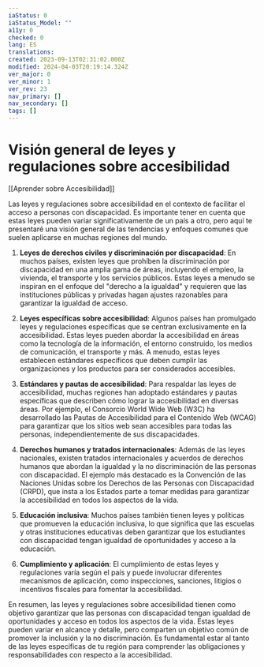 ```yaml
---
iaStatus: 0
iaStatus_Model: ""
a11y: 0
checked: 0
lang: ES
translations: 
created: 2023-09-13T02:31:02.000Z
modified: 2024-04-03T20:19:14.324Z
ver_major: 0
ver_minor: 1
ver_rev: 23
nav_primary: []
nav_secondary: []
tags: []
---
```

# Visión general de leyes y regulaciones sobre accesibilidad

[[Aprender sobre Accesibilidad]]

Las leyes y regulaciones sobre accesibilidad en el contexto de facilitar el acceso a personas con discapacidad. Es importante tener en cuenta que estas leyes pueden variar significativamente de un país a otro, pero aquí te presentaré una visión general de las tendencias y enfoques comunes que suelen aplicarse en muchas regiones del mundo.

1. **Leyes de derechos civiles y discriminación por discapacidad**: En muchos países, existen leyes que prohíben la discriminación por discapacidad en una amplia gama de áreas, incluyendo el empleo, la vivienda, el transporte y los servicios públicos. Estas leyes a menudo se inspiran en el enfoque del "derecho a la igualdad" y requieren que las instituciones públicas y privadas hagan ajustes razonables para garantizar la igualdad de acceso.
    
2. **Leyes específicas sobre accesibilidad**: Algunos países han promulgado leyes y regulaciones específicas que se centran exclusivamente en la accesibilidad. Estas leyes pueden abordar la accesibilidad en áreas como la tecnología de la información, el entorno construido, los medios de comunicación, el transporte y más. A menudo, estas leyes establecen estándares específicos que deben cumplir las organizaciones y los productos para ser considerados accesibles.
    
3. **Estándares y pautas de accesibilidad**: Para respaldar las leyes de accesibilidad, muchas regiones han adoptado estándares y pautas específicas que describen cómo lograr la accesibilidad en diversas áreas. Por ejemplo, el Consorcio World Wide Web (W3C) ha desarrollado las Pautas de Accesibilidad para el Contenido Web (WCAG) para garantizar que los sitios web sean accesibles para todas las personas, independientemente de sus discapacidades.
    
4. **Derechos humanos y tratados internacionales**: Además de las leyes nacionales, existen tratados internacionales y acuerdos de derechos humanos que abordan la igualdad y la no discriminación de las personas con discapacidad. El ejemplo más destacado es la Convención de las Naciones Unidas sobre los Derechos de las Personas con Discapacidad (CRPD), que insta a los Estados parte a tomar medidas para garantizar la accesibilidad en todos los aspectos de la vida.
    
5. **Educación inclusiva**: Muchos países también tienen leyes y políticas que promueven la educación inclusiva, lo que significa que las escuelas y otras instituciones educativas deben garantizar que los estudiantes con discapacidad tengan igualdad de oportunidades y acceso a la educación.
    
6. **Cumplimiento y aplicación**: El cumplimiento de estas leyes y regulaciones varía según el país y puede involucrar diferentes mecanismos de aplicación, como inspecciones, sanciones, litigios o incentivos fiscales para fomentar la accesibilidad.
    

En resumen, las leyes y regulaciones sobre accesibilidad tienen como objetivo garantizar que las personas con discapacidad tengan igualdad de oportunidades y acceso en todos los aspectos de la vida. Estas leyes pueden variar en alcance y detalle, pero comparten un objetivo común de promover la inclusión y la no discriminación. Es fundamental estar al tanto de las leyes específicas de tu región para comprender las obligaciones y responsabilidades con respecto a la accesibilidad.

